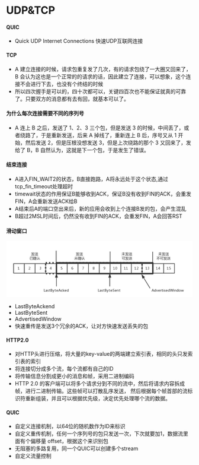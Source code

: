 # UDP&TCP
#### QUIC 
* Quick UDP Internet Connections 快速UDP互联网连接

#### TCP
* A 建立连接的时候，请求包重复发了几次，有的请求包绕了一大圈又回来了，B 会认为这也是一个正常的的请求的话，因此建立了连接，可以想象，这个连接不会进行下去，也没有个终结的时候
* 所以四次握手是可以的，四十次都可以，关键四百次也不能保证就真的可靠了。只要双方的消息都有去有回，就基本可以了。

#### 为什么每次连接需要不同的序列号
* A 连上 B 之后，发送了 1、2、3 三个包，但是发送 3 的时候，中间丢了，或者绕路了，于是重新发送，后来 A 掉线了，重新连上 B 后，序号又从 1 开始，然后发送 2，但是压根没想发送 3，但是上次绕路的那个 3 又回来了，发给了 B，B 自然认为，这就是下一个包，于是发生了错误。

#### 结束连接
* A进入FIN_WAIT2的状态，B直接跑路，A将永远处于这个状态,通过tcp_fin_timeout处理超时
* timewait状态的作用保证B能够收到ACK，保证B没有收到FIN的ACK，会重发FIN，A会重新发送ACK给B
* A结束后A的端口空出来后，新的应用会收到上个连接B发的包，会产生混乱
* B超过2MSL时间后，仍然没有收到FIN的ACK，会重发FIN，A会回答RST
  
#### 滑动窗口
![](media/15406083485899/15428547616802.jpg)
* LastByteAckend
* LastByteSent
* AdvertisedWindow
* 快速重传是发送3个冗余的ACK，让对方快速发送丢失的包

#### HTTP2.0
* 对HTTP头进行压缩，将大量的key-value的两端建立索引表，相同的头只发索引表的索引
* 将连接切分成多个流，每个流都有自己的ID
* 将传输信息分割成更小的消息和帧，采用二进制编码
* HTTP 2.0 的客户端可以将多个请求分到不同的流中，然后将请求内容拆成帧，进行二进制传输。这些帧可以打散乱序发送， 然后根据每个帧首部的流标识符重新组装，并且可以根据优先级，决定优先处理哪个流的数据。

#### QUIC
* 自定义连接机制，以64位的随机数作为ID来标识
* 自定义重传机制，任何一个序列号的包只发送一次，下次就要加1，数据流里面有个偏移量 offset，根据这个来识别包
* 无阻塞的多路复用，同一个QUIC可以创建多个stream
* 自定义流量控制